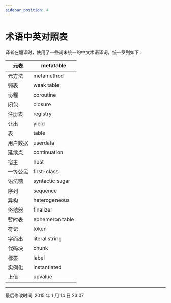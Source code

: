 ```yaml
---
sidebar_position: 4
---
```


# 术语中英对照表

译者在翻译时，使用了一些尚未统一的中文术语译词，统一罗列如下：

| 元表   | metatable       |
|------|-----------------|
| 元方法  | metamethod      |
| 弱表   | weak table      |
| 协程   | coroutine       |
| 闭包   | closure         |
| 注册表  | registry        |
| 让出   | yield           |
| 表    | table           |
| 用户数据 | userdata        |
| 延续点  | continuation    |
| 宿主   | host            |
| 一等公民 | first-class     |
| 语法糖  | syntactic sugar |
| 序列   | sequence        |
| 异构   | heterogeneous   |
| 终结器  | finalizer       |
| 暂时表  | ephemeron table |
| 符记   | token           |
| 字面串  | literal string  |
| 代码块  | chunk           |
| 标签   | label           |
| 实例化  | instantiated    |
| 上值   | upvalue         |

---

最后修改时间: 2015 年 1 月 14 日 23:07
